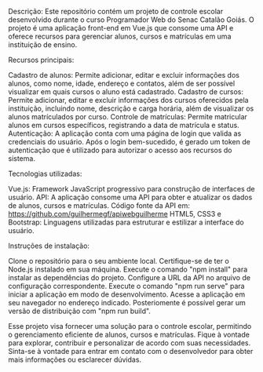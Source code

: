 Descrição:
Este repositório contém um projeto de controle escolar desenvolvido durante o curso Programador Web do Senac Catalão Goiás. O projeto é uma aplicação front-end em Vue.js que consome uma API e oferece recursos para gerenciar alunos, cursos e matrículas em uma instituição de ensino.

Recursos principais:

Cadastro de alunos: Permite adicionar, editar e excluir informações dos alunos, como nome, idade, endereço e contatos, além de ser possível visualizar em quais cursos o aluno está cadastrado.
Cadastro de cursos: Permite adicionar, editar e excluir informações dos cursos oferecidos pela instituição, incluindo nome, descrição e carga horária, além de visualizar os alunos matrículados por curso.
Controle de matrículas: Permite matricular alunos em cursos específicos, registrando a data de matrícula e status.
Autenticação: A aplicação conta com uma página de login que valida as credenciais do usuário. Após o login bem-sucedido, é gerado um token de autenticação que é utilizado para autorizar o acesso aos recursos do sistema.

Tecnologias utilizadas:

Vue.js: Framework JavaScript progressivo para construção de interfaces de usuário.
API: A aplicação consome uma API para obter e atualizar os dados de alunos, cursos e matrículas. Código fonte da API em: https://github.com/guilhermegf/apiwebguilherme
HTML5, CSS3 e Bootstrap: Linguagens utilizadas para estruturar e estilizar a interface do usuário.

Instruções de instalação:

Clone o repositório para o seu ambiente local.
Certifique-se de ter o Node.js instalado em sua máquina.
Execute o comando "npm install" para instalar as dependências do projeto.
Configure a URL da API no arquivo de configuração correspondente.
Execute o comando "npm run serve" para iniciar a aplicação em modo de desenvolvimento.
Acesse a aplicação em seu navegador no endereço indicado.
Posteriomente é possível gerar um versão de distribuição com "npm run build".

Esse projeto visa fornecer uma solução para o controle escolar, permitindo o gerenciamento eficiente de alunos, cursos e matrículas. Fique à vontade para explorar, contribuir e personalizar de acordo com suas necessidades. Sinta-se à vontade para entrar em contato com o desenvolvedor para obter mais informações ou esclarecer dúvidas.
